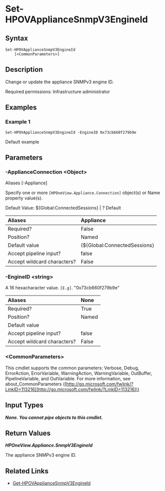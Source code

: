 ﻿---
description: 
---

# Set-HPOVApplianceSnmpV3EngineId

## Syntax

```text
Set-HPOVApplianceSnmpV3EngineId
    [<CommonParameters>]
```

## Description

Change or update the appliance SNMPv3 engine ID.

Required permissions: Infrastructure administrator
## Examples

###  Example 1 

```text
Set-HPOVApplianceSnmpV3EngineId -EngineID 0x73cb660f279b9e

```

Default example

## Parameters

### -ApplianceConnection &lt;Object&gt;

Aliases [-Appliance]

Specify one or more `[HPOneView.Appliance.Connection]` object(s) or Name property value(s).

Default Value: ${Global:ConnectedSessions} | ? Default

| Aliases | Appliance |
| :--- | :--- |
| Required? | False |
| Position? | Named |
| Default value | (${Global:ConnectedSessions} | ? Default) |
| Accept pipeline input? | false |
| Accept wildcard characters? | False |

### -EngineID &lt;string&gt;

A 16 hexacharacter value. `[E.g]`. "0x73cb660f279b9e"

| Aliases | None |
| :--- | :--- |
| Required? | True |
| Position? | Named |
| Default value |  |
| Accept pipeline input? | false |
| Accept wildcard characters? | False |

### &lt;CommonParameters&gt;

This cmdlet supports the common parameters: Verbose, Debug, ErrorAction, ErrorVariable, WarningAction, WarningVariable, OutBuffer, PipelineVariable, and OutVariable. For more information, see about\_CommonParameters \([http://go.microsoft.com/fwlink/?LinkID=113216](http://go.microsoft.com/fwlink/?LinkID=113216)\)

## Input Types

_**None.  You cannot pipe objects to this cmdlet.**_



## Return Values

_**HPOneView.Appliance.SnmpV3EngineId**_

The appliance SNMPv3 engine ID.


## Related Links

* [Get-HPOVApplianceSnmpV3EngineId](get-hpovappliancesnmpv3engineid.md)
